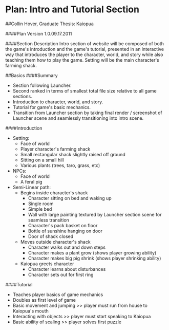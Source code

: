 Plan: Intro and Tutorial Section
========
##Collin Hover, Graduate Thesis: Kaiopua

####Plan Version
1.0.09.17.2011

####Section Description
Intro section of website will be composed of both the game's introduction and the game's tutorial, presented in an interactive way that introduces the player to the character, world, and story while also teaching them how to play the game. Setting will be the main character's farming shack.

##Basics
####Summary
* Section following Launcher.
* Second ranked in terms of smallest total file size relative to all game sections.
* Introduction to character, world, and story.
* Tutorial for game's basic mechanics.
* Transition from Launcher section by taking final render / screenshot of Launcher scene and seamlessly transitioning into intro scene.

####Introduction
* Setting: 
    * Face of world
    * Player character's farming shack
    * Small rectangular shack slightly raised off ground
    * Sitting on a small hill
    * Various plants (trees, taro, grass, etc)
* NPCs:
    * Face of world
    * A feral pig
* Semi-Linear path:
    * Begins inside character's shack
        * Character sitting on bed and waking up
        * Single room
        * Simple bed
        * Wall with large painting textured by Launcher section scene for seamless transition
        * Character's pack basket on floor
        * Bottle of sunshine hanging on door
        * Door of shack closed
    * Moves outside character's shack
        * Character walks out and down steps
        * Character makes a plant grow (shows player growing ability)
        * Character makes big pig shrink (shows player shrinking ability)
    * Kaiopua greets character
        * Character learns about disturbances
        * Character sets out for first ring

####Tutorial
* Teaches player basics of game mechanics
* Doubles as first level of game
* Basic movement and jumping >> player must run from house to Kaiopua's mouth
* Interacting with objects >> player must start speaking to Kaiopua
* Basic ability of scaling >> player solves first puzzle
